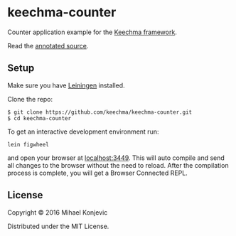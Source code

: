 # keechma-counter

Counter application example for the [Keechma framework](http://github.com/keechma/keechma).

Read the [annotated source](http://keechma.com/annotated/counter.html).

## Setup

Make sure you have [Leiningen](http://leiningen.org/) installed.

Clone the repo:

```
$ git clone https://github.com/keechma/keechma-counter.git
$ cd keechma-counter
```

To get an interactive development environment run:

    lein figwheel

and open your browser at [localhost:3449](http://localhost:3449/).
This will auto compile and send all changes to the browser without the
need to reload. After the compilation process is complete, you will
get a Browser Connected REPL.

## License

Copyright © 2016 Mihael Konjevic

Distributed under the MIT License.

